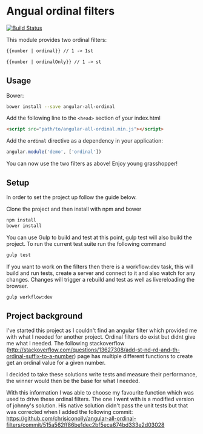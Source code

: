 Angual ordinal filters
===========

[![Build Status](https://travis-ci.org/chrisiconolly/angular-all-ordinal-filters.svg?branch=master)](https://travis-ci.org/chrisiconolly/angular-all-ordinal-filters)

This module provides two ordinal filters:
```html
{{number | ordinal}} // 1 -> 1st
```
```html
{{number | ordinalOnly}} // 1 -> st
```

Usage
------------
Bower:

```sh
bower install --save angular-all-ordinal
```

Add the following line to the `<head>` section of your index.html

```html
<script src="path/to/angular-all-ordinal.min.js"></script>
```

Add the `ordinal` directive as a dependency in your application:

```javascript
angular.module('demo', ['ordinal'])
```

You can now use the two filters as above! Enjoy young grasshopper!

Setup
------------

In order to set the project up follow the guide below.

Clone the project and then install with npm and bower

```sh
npm install
bower install
```

You can use Gulp to build and test at this point, gulp test will also build the project. To run the current test suite run the following command

```sh
gulp test
```

If you want to work on the filters then there is a workflow:dev task, this will build and run tests, create a server and connect to it and also watch for any changes. Changes will trigger a rebuild and test as well as livereloading the browser.

```sh
gulp workflow:dev
```

Project background
------------

I've started this project as I couldn't find an angular filter which provided me with what I needed for another project. Ordinal filters do exist but didnt give me what I needed. The following stackoverflow (http://stackoverflow.com/questions/13627308/add-st-nd-rd-and-th-ordinal-suffix-to-a-number) page has multiple different functions to create get an ordinal value for a given number.

I decided to take these solutions write tests and measure their performance, the winner would then be the base for what I needed.

With this information I was able to choose my favourite function which was used to drive these ordinal filters. The one I went with is a modified version of johnny's solution. His native solution didn't pass the unit tests but that was corrected when I added the following commit: https://github.com/chrisiconolly/angular-all-ordinal-filters/commit/515a562ff86be1dec2bf5eca674bd333e2d03028